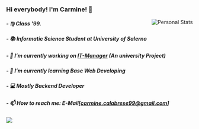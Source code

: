 ### Hi everybody! I'm Carmine! 👋                                                                         
<img align="right" src="https://github-readme-stats.vercel.app/api?username=carmineh&count_private=true&count_private=true&show_icons=true" alt="Personal Stats">

##### - ♍ Class '99.
##### - 📚 Informatic Science Student at University of Salerno
##### - 🔭 I’m currently working on <a href="https://github.com/Carmineh/IT-Manager" alt="University Project">IT-Manager</a> (An university Project)
##### - 🌱 I’m currently learning Base Web Developing
##### - 💻 Mostly Backend Developer
##### - 📫 How to reach me: E-Mail[carmine.calabrese99@gmail.com]

<img src="https://img.shields.io/twitter/url?style=social&url=https%3A%2F%2Ftwitter.com%2FCarmineee3">
